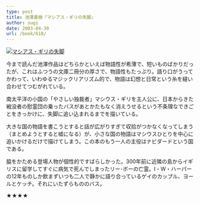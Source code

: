 ```yaml
---
type: post
title: 池澤夏樹『マシアス・ギリの失脚』
author: sugi
date: 2003-04-30
url: /book/618/
---
```

<a href="http://www.amazon.co.jp/exec/obidos/ASIN/4101318158/chezsugi-22/ref=nosim/" onclick="_gaq.push(['_trackEvent', 'outbound-article', 'http://www.amazon.co.jp/exec/obidos/ASIN/4101318158/chezsugi-22/ref=nosim/', '']);" name="amazletlink" target="_blank"><img src="http://i2.wp.com/ec2.images-amazon.com/images/I/51DRAA4X3RL.SL160.jpg?w=660" alt="マシアス・ギリの失脚" class="alignleft" data-recalc-dims="1" /></a>

今まで読んだ池澤作品はどちらかといえば物語性が希薄で、短いものばかりだったが、これはふつうの文庫二冊分の厚さで、物語性もたっぷり。語り口がうってかわって、いわゆるマジックリアリズム的で、物語は幻想と日常という糸を縫い合わせてつむがれている。

南太平洋の小国の「やさしい独裁者」マシウス・ギリを主人公に、日本からきた戦没者の慰霊団の乗ったバスがあとかたもなく消えうせるという不条理なできごとをきっかけに、失脚に追い込まれるまでを描いている。

大きな国の物語を書こうとすると話が広がりすぎて収拾がつかなくなってしまう（まとめようとすると嘘になる）が、小さな国の物語はマシウスひとりを中心に追いかけるだけで描けてしまう。この本のもう一人の主役はナビダードという国である。

脇をかためる登場人物が個性的ですばらしかった。300年前に近隣の島からイギリスに留学してすぐに病気で死んでしまったリー･ボーの亡霊。I・W・ハーパーの12年ものしか飲まずいつも二人で静かに語り合っているゲイのカップル、ヨールとケッチ。それにいたずらもののバス。

★★★★


